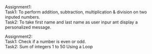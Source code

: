 Assignment1:  
    Task1: To perform addition, subtraction, multiplication & division on two inputed numbers.  
    Task2: To take first name and last name as user inpur ant display a personalized message.  

Assignment2:  
    Task1: Check if a number is even or odd.  
    Task2: Sum of integers 1 to 50 Using a Loop